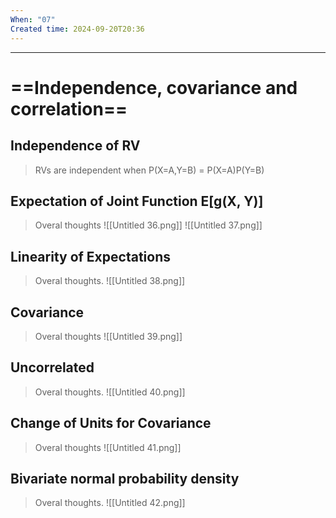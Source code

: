 ```yaml
---
When: "07"
Created time: 2024-09-20T20:36
---
```

---
# ==Independence, covariance and correlation==
## Independence of RV

> RVs are independent when P(X=A,Y=B) = P(X=A)P(Y=B)
## Expectation of Joint Function E[g(X, Y)]

> Overal thoughts
![[Untitled 36.png]]
![[Untitled 37.png]]
## Linearity of Expectations

> Overal thoughts.
![[Untitled 38.png]]
## Covariance

> Overal thoughts
![[Untitled 39.png]]
## Uncorrelated

> Overal thoughts.
![[Untitled 40.png]]
## Change of Units for Covariance

> Overal thoughts
![[Untitled 41.png]]
## Bivariate normal probability density

> Overal thoughts.
![[Untitled 42.png]]